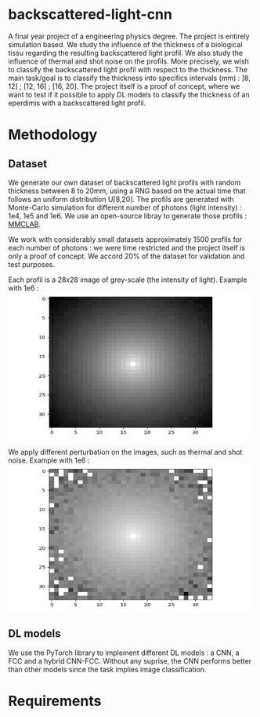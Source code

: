# backscattered-light-cnn
A final year project of a engineering physics degree. The project is entirely simulation based. We study the influence of the thickness of a biological tissu regarding the resulting backscattered light profil. We also study the influence of thermal and shot noise on the profils. More precisely, we wish to classify the backscattered light profil with respect to the thickness. The main task/goal is to classify the thickness into specifics intervals (mm) : ]8, 12] ; [12, 16] ; [16, 20]. The project itself is a proof of concept, where we want to test if it possible to apply DL models to classify the thickness of an eperdimis with a backscattered light profil. 

# Methodology 

## Dataset
We generate our own dataset of backscattered light profils with random thickness between 8 to 20mm, using a RNG based on the actual time that follows an uniform distribution U[8,20]. The profils are generated with Monte-Carlo simulation for different number of photons (light intensity) : 1e4, 1e5 and 1e6. We use an open-source libray to generate those profils : [MMCLAB](http://mcx.space/wiki/index.cgi?MMC/Doc/MMCLAB). 

We work with considerably small datasets approximately 1500 profils for each number of photons : we were time restricted and the project itself is only a proof of concept. We accord 20% of the dataset for validation and test purposes. 

Each profil is a 28x28 image of grey-scale (the intensity of light). Example with 1e6 :
<img src="https://github.com/edhhan/backscattered-light-cnn/blob/main/images/intensity_nonoise.png" width="500" height="300">

We apply different perturbation on the images, such as thermal and shot noise. Example with 1e6 :
<img src="https://github.com/edhhan/backscattered-light-cnn/blob/main/images/intensity_th.png" width="500" height="300">


## DL models
We use the PyTorch library to implement different DL models : a CNN, a FCC and a hybrid CNN-FCC. Without any suprise, the CNN performs better than other models since the task implies image classification. 

# Requirements
